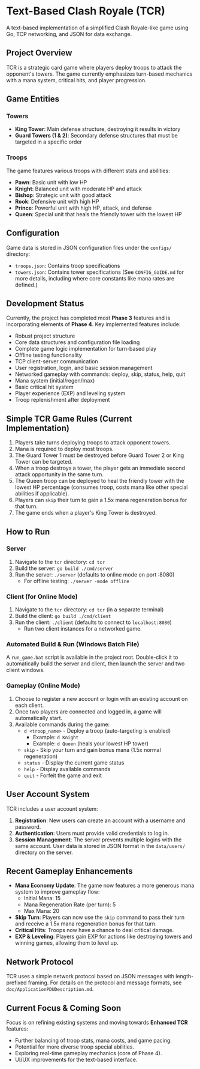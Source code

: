 # Text-Based Clash Royale (TCR)

A text-based implementation of a simplified Clash Royale-like game using Go, TCP networking, and JSON for data exchange.

## Project Overview

TCR is a strategic card game where players deploy troops to attack the opponent's towers. The game currently emphasizes turn-based mechanics with a mana system, critical hits, and player progression.

## Game Entities

### Towers
- **King Tower**: Main defense structure, destroying it results in victory
- **Guard Towers (1 & 2)**: Secondary defense structures that must be targeted in a specific order

### Troops
The game features various troops with different stats and abilities:
- **Pawn**: Basic unit with low HP
- **Knight**: Balanced unit with moderate HP and attack
- **Bishop**: Strategic unit with good attack
- **Rook**: Defensive unit with high HP
- **Prince**: Powerful unit with high HP, attack, and defense
- **Queen**: Special unit that heals the friendly tower with the lowest HP

## Configuration

Game data is stored in JSON configuration files under the `configs/` directory:
- `troops.json`: Contains troop specifications
- `towers.json`: Contains tower specifications
(See `CONFIG_GUIDE.md` for more details, including where core constants like mana rates are defined.)

## Development Status

Currently, the project has completed most **Phase 3** features and is incorporating elements of **Phase 4**.
Key implemented features include:
- Robust project structure
- Core data structures and configuration file loading
- Complete game logic implementation for turn-based play
- Offline testing functionality
- TCP client-server communication
- User registration, login, and basic session management
- Networked gameplay with commands: deploy, skip, status, help, quit
- Mana system (initial/regen/max)
- Basic critical hit system
- Player experience (EXP) and leveling system
- Troop replenishment after deployment

## Simple TCR Game Rules (Current Implementation)

1. Players take turns deploying troops to attack opponent towers.
2. Mana is required to deploy most troops.
3. The Guard Tower 1 must be destroyed before Guard Tower 2 or King Tower can be targeted.
4. When a troop destroys a tower, the player gets an immediate second attack opportunity in the same turn.
5. The Queen troop can be deployed to heal the friendly tower with the lowest HP percentage (consumes troop, costs mana like other special abilities if applicable).
6. Players can `skip` their turn to gain a 1.5x mana regeneration bonus for that turn.
7. The game ends when a player's King Tower is destroyed.

## How to Run

### Server
1. Navigate to the `tcr` directory: `cd tcr`
2. Build the server: `go build ./cmd/server`
3. Run the server: `./server` (defaults to online mode on port :8080)
   - For offline testing: `./server -mode offline`

### Client (for Online Mode)
1. Navigate to the `tcr` directory: `cd tcr` (in a separate terminal)
2. Build the client: `go build ./cmd/client`
3. Run the client: `./client` (defaults to connect to `localhost:8080`)
   - Run two client instances for a networked game.

### Automated Build & Run (Windows Batch File)
A `run_game.bat` script is available in the project root. Double-click it to automatically build the server and client, then launch the server and two client windows.

### Gameplay (Online Mode)
1. Choose to register a new account or login with an existing account on each client.
2. Once two players are connected and logged in, a game will automatically start.
3. Available commands during the game:
   - `d <troop_name>` - Deploy a troop (auto-targeting is enabled)
     - Example: `d Knight`
     - Example: `d Queen` (heals your lowest HP tower)
   - `skip` - Skip your turn and gain bonus mana (1.5x normal regeneration)
   - `status` - Display the current game status
   - `help` - Display available commands
   - `quit` - Forfeit the game and exit

## User Account System

TCR includes a user account system:
1. **Registration**: New users can create an account with a username and password.
2. **Authentication**: Users must provide valid credentials to log in.
3. **Session Management**: The server prevents multiple logins with the same account.
User data is stored in JSON format in the `data/users/` directory on the server.

## Recent Gameplay Enhancements

- **Mana Economy Update**: The game now features a more generous mana system to improve gameplay flow:
  - Initial Mana: 15
  - Mana Regeneration Rate (per turn): 5
  - Max Mana: 20
- **Skip Turn**: Players can now use the `skip` command to pass their turn and receive a 1.5x mana regeneration bonus for that turn.
- **Critical Hits**: Troops now have a chance to deal critical damage.
- **EXP & Leveling**: Players gain EXP for actions like destroying towers and winning games, allowing them to level up.

## Network Protocol

TCR uses a simple network protocol based on JSON messages with length-prefixed framing.
For details on the protocol and message formats, see `doc/ApplicationPDUDescription.md`.

## Current Focus & Coming Soon

Focus is on refining existing systems and moving towards **Enhanced TCR** features:
- Further balancing of troop stats, mana costs, and game pacing.
- Potential for more diverse troop special abilities.
- Exploring real-time gameplay mechanics (core of Phase 4).
- UI/UX improvements for the text-based interface.